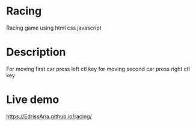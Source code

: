# Racing
Racing game using html css javascript 
# Description 
For moving first car press left ctl key
for moving second car press right ctl key
# Live demo 
https://EdrissAria.github.io/racing/
